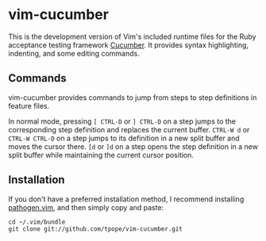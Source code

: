# vim-cucumber

This is the development version of Vim's included runtime files for the Ruby
acceptance testing framework [Cucumber](http://cukes.info/). It provides syntax
highlighting, indenting, and some editing commands.

## Commands

vim-cucumber provides commands to jump from steps to step definitions in
feature files.

In normal mode, pressing `[ CTRL-D` or `] CTRL-D` on a step jumps to the
corresponding step definition and replaces the current buffer. `CTRL-W d` or
`CTRL-W CTRL-D` on a step jumps to its definition in a new split buffer and
moves the cursor there. `[d` or `]d` on a step opens the step definition in a
new split buffer while maintaining the current cursor position.

## Installation

If you don't have a preferred installation method, I recommend installing
[pathogen.vim](https://github.com/tpope/vim-pathogen), and then simply copy and
paste:

    cd ~/.vim/bundle
    git clone git://github.com/tpope/vim-cucumber.git
